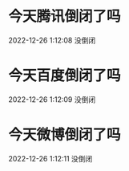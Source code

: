 # 今天腾讯倒闭了吗

2022-12-26 1:12:08 没倒闭

# 今天百度倒闭了吗

2022-12-26 1:12:09 没倒闭

# 今天微博倒闭了吗

2022-12-26 1:12:11 没倒闭

